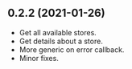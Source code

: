 ## 0.2.2 (2021-01-26)
- Get all available stores.
- Get details about a store.
- More generic on error callback.
- Minor fixes.

